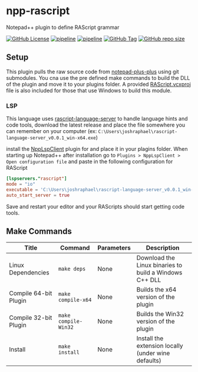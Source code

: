 # npp-rascript

Notepad++ plugin to define RAScript grammar

[![GitHub License](https://img.shields.io/github/license/joshraphael/npp-rascript)](https://github.com/joshraphael/npp-rascript/blob/main/LICENSE)
[![pipeline](https://github.com/joshraphael/npp-rascript/actions/workflows/release.yaml/badge.svg)](https://github.com/joshraphael/npp-rascript/actions/workflows/release.yaml)
[![pipeline](https://github.com/joshraphael/npp-rascript/actions/workflows/test.yaml/badge.svg)](https://github.com/joshraphael/npp-rascript/actions/workflows/test.yaml)
[![GitHub Tag](https://img.shields.io/github/v/tag/joshraphael/npp-rascript)](https://github.com/joshraphael/npp-rascript/tags)
[![GitHub repo size](https://img.shields.io/github/repo-size/joshraphael/npp-rascript)](https://github.com/joshraphael/npp-rascript/archive/main.zip)

## Setup

This plugin pulls the raw source code from [notepad-plus-plus](https://github.com/notepad-plus-plus/notepad-plus-plus) using git submodules. You cna use the pre defined make commands to build the DLL of the plugin and move it to your plugins folder. A provided [RAScript.vcxproj](RAScript.vcxproj) file is also included for those that use Windows to build this module.

### LSP
This language uses [rascript-language-server](https://github.com/joshraphael/rascript-language-server) to handle language hints and code tools, download the latest release and place the file somewhere you can remember on your computer (ex: `C:\Users\joshraphael\rascript-language-server_v0.0.1_win-x64.exe`)

install the [NppLspClient](https://github.com/Ekopalypse/NppLspClient) plugin for and place it in your plagins folder. When starting up Notepad++ after installation go to `Plugins > NppLspClient > Open configuration file` and paste in the following configuration for RAScript

```toml
[lspservers."rascript"]
mode = "io"
executable = 'C:\Users\joshraphael\rascript-language-server_v0.0.1_win-x64.exe'
auto_start_server = true
```

Save and restart your editor and your RAScripts should start getting code tools.

## Make Commands

| Title                 | Command              | Parameters | Description                                            |
|-----------------------|----------------------|------------|--------------------------------------------------------|
| Linux Dependencies    | `make deps`          | None       | Download the Linux binaries to build a Windows C++ DLL |
| Compile 64-bit Plugin | `make compile-x64`   | None       | Builds the x64 version of the plugin                   |
| Compile 32-bit Plugin | `make compile-Win32` | None       | Builds the Win32 version of the plugin                 |
| Install               | `make install`       | None       | Install the extension locally (under wine defaults)    |